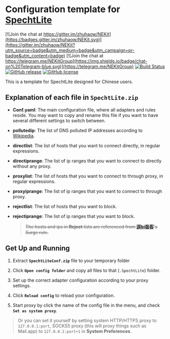 # Configuration template for [SpechtLite](https://github.com/zhuhaow/SpechtLite)
[![Join the chat at https://gitter.im/zhuhaow/NEKit](https://badges.gitter.im/zhuhaow/NEKit.svg)](https://gitter.im/zhuhaow/NEKit?utm_source=badge&utm_medium=badge&utm_campaign=pr-badge&utm_content=badge) [![Join the chat at https://telegram.me/NEKitGroup](https://img.shields.io/badge/chat-on%20Telegram-blue.svg)](https://telegram.me/NEKitGroup) [![Build Status](https://travis-ci.org/zhuhaow/SpechtLite.svg?branch=master)](https://travis-ci.org/zhuhaow/SpechtLite) [![GitHub release](https://img.shields.io/github/release/zhuhaow/SpechtLite.svg)](https://github.com/zhuhaow/SpechtLite/releases) [![GitHub license](https://img.shields.io/badge/license-GPLv3-blue.svg)](LICENSE)

This is a template for SpechtLite designed for Chinese users.

## Explanation of each file in **`SpechtLite.zip`**

- **Conf.yaml**: The main configuration file, where all adapters and rules reside. You may want to copy and rename this file if you want to have several different settings to switch between.

- **pollutedip**: The list of DNS polluted IP addresses according to [Wikipedia](https://zh.m.wikipedia.org/zh-cn/域名服务器缓存污染).

- **directlist**: The list of hosts that you want to connect directly, in regular expressions.

- **directiprange**: The list of ip ranges that you want to connect to directly without any proxy.

- **proxylist**: The list of hosts that you want to connect to through proxy, in regular expressions.

- **proxyiprange**: The list of ip ranges that you want to connect to through proxy.

- **rejectlist**: The list of hosts that you want to block.

- **rejectiprange**: The list of ip ranges that you want to block.

  > ~~The hosts and ips in **Reject** lists are referenced from **[逗bi极客](http://www.yeshigeek.com/forum.php)**'s Surge rule.~~ <br>

## Get Up and Running
1. Extract **`SpechtLiteConf.zip`** file to your temporary folder

2. Click **`Open config folder`** and copy all files to that (`.SpechtLite`) folder. 

3. Set up the correct adapter configuration according to your proxy settings. 

4. Click **`Reload config`** to reload your configuration.

5. Start proxy by click the name of the config file in the menu, and check **`Set as system proxy`**. 
> Or you can set it yourself by setting system HTTP/HTTPS proxy to `127.0.0.1:port`, SOCKS5 proxy (this will proxy things such as Mail.app) to `127.0.0.1:port+1` in **System Preferences**.
